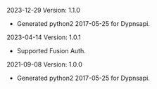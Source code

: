 2023-12-29 Version: 1.1.0
- Generated python2 2017-05-25 for Dypnsapi.

2023-04-14 Version: 1.0.1
- Supported Fusion Auth.

2021-09-08 Version: 1.0.0
- Generated python2 2017-05-25 for Dypnsapi.

